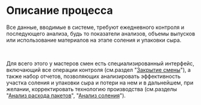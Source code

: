 # Описание процесса

Все данные, вводимые в системе, требуют ежедневного контроля и
последующего анализа, будь то показатели анализов, объемы выпусков или
использование материалов на этапе соления и упаковки сыра.

 

Для всего этого у мастеров смен есть специализированный интерфейс,
включающий все операции контроля (см.раздел "[Закрытие смены](CloseWorkShift/CloseWorkShiftAndPacketFlowControl.md)"), а также набор
отчетов, позволяющих анализировать эффективность участка соления и
упаковки сыра и потери на нем и в дальнейшем, при желании,
корректировать технологию производства (см.разделы "[Анализ расхода пакетов](AnalysisFlowPacket/AnalysisFlowPacket.md)", "[Анализ соления](AnalysisPickles/AnalysisPickles.md)").
